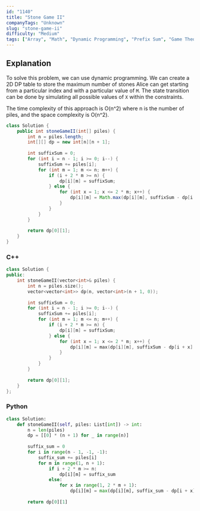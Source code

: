 ```yaml
---
id: "1140"
title: "Stone Game II"
companyTags: "Unknown"
slug: "stone-game-ii"
difficulty: "Medium"
tags: ["Array", "Math", "Dynamic Programming", "Prefix Sum", "Game Theory"]
---
```


## Explanation
To solve this problem, we can use dynamic programming. We can create a 2D DP table to store the maximum number of stones Alice can get starting from a particular index and with a particular value of `M`. The state transition can be done by simulating all possible values of `X` within the constraints.

The time complexity of this approach is O(n^2) where n is the number of piles, and the space complexity is O(n^2).
```java
class Solution {
    public int stoneGameII(int[] piles) {
        int n = piles.length;
        int[][] dp = new int[n][n + 1];
        
        int suffixSum = 0;
        for (int i = n - 1; i >= 0; i--) {
            suffixSum += piles[i];
            for (int m = 1; m <= n; m++) {
                if (i + 2 * m >= n) {
                    dp[i][m] = suffixSum;
                } else {
                    for (int x = 1; x <= 2 * m; x++) {
                        dp[i][m] = Math.max(dp[i][m], suffixSum - dp[i + x][Math.max(m, x)]);
                    }
                }
            }
        }
        
        return dp[0][1];
    }
}
```

### C++
```cpp
class Solution {
public:
    int stoneGameII(vector<int>& piles) {
        int n = piles.size();
        vector<vector<int>> dp(n, vector<int>(n + 1, 0));
        
        int suffixSum = 0;
        for (int i = n - 1; i >= 0; i--) {
            suffixSum += piles[i];
            for (int m = 1; m <= n; m++) {
                if (i + 2 * m >= n) {
                    dp[i][m] = suffixSum;
                } else {
                    for (int x = 1; x <= 2 * m; x++) {
                        dp[i][m] = max(dp[i][m], suffixSum - dp[i + x][max(m, x)]);
                    }
                }
            }
        }
        
        return dp[0][1];
    }
};
```

### Python
```python
class Solution:
    def stoneGameII(self, piles: List[int]) -> int:
        n = len(piles)
        dp = [[0] * (n + 1) for _ in range(n)]
        
        suffix_sum = 0
        for i in range(n - 1, -1, -1):
            suffix_sum += piles[i]
            for m in range(1, n + 1):
                if i + 2 * m >= n:
                    dp[i][m] = suffix_sum
                else:
                    for x in range(1, 2 * m + 1):
                        dp[i][m] = max(dp[i][m], suffix_sum - dp[i + x][max(m, x)])
        
        return dp[0][1]
```